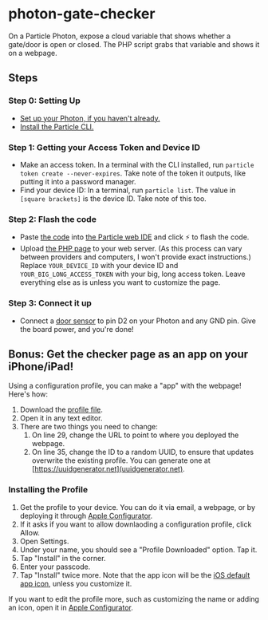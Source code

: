 # photon-gate-checker

On a Particle Photon, expose a cloud variable that shows whether a gate/door is open or closed. The PHP script grabs that variable and shows it on a webpage.

## Steps

### Step 0: Setting Up
- [Set up your Photon, if you haven't already.](https://docs.particle.io/quickstart/photon/)
- [Install the Particle CLI.](https://docs.particle.io/tutorials/developer-tools/cli/)

### Step 1: Getting your Access Token and Device ID
- Make an access token. In a terminal with the CLI installed, run `particle token create --never-expires`. Take note of the token it outputs, like putting it into a password manager.
- Find your device ID: In a terminal, run `particle list`. The value in `[square brackets]` is the device ID. Take note of this too.

### Step 2: Flash the code
- Paste [the code](code.ino) into [the Particle web IDE](https://build.particle.io) and click :zap: to flash the code.
- Upload [the PHP page](checker.php) to your web server. (As this process can vary between providers and computers, I won't provide exact instructions.) Replace `YOUR_DEVICE_ID` with your device ID and `YOUR_BIG_LONG_ACCESS_TOKEN` with your big, long access token. Leave everything else as is unless you want to customize the page.

### Step 3: Connect it up
- Connect a [door sensor](https://adafru.it/375) to pin D2 on your Photon and any GND pin. Give the board power, and you're done!

## Bonus: Get the checker page as an app on your iPhone/iPad!

Using a configuration profile, you can make a "app" with the webpage! Here's how:
1. Download the [profile file](profile.mobileconfig). 
2. Open it in any text editor. 
3. There are two things you need to change:
    1. On line 29, change the URL to point to where you deployed the webpage.
    2. On line 35, change the ID to a random UUID, to ensure that updates overwrite the existing profile. You can generate one at [https://uuidgenerator.net](uuidgenerator.net).

### Installing the Profile
1. Get the profile to your device. You can do it via email, a webpage, or by deploying it through [Apple Configurator](https://apps.apple.com/us/app/apple-configurator-2/id1037126344?mt=12).
2. If it asks if you want to allow downlaoding a configuration profile, click Allow.
2. Open Settings. 
3. Under your name, you should see a "Profile Downloaded" option. Tap it.
4. Tap "Install" in the corner.
5. Enter your passcode.
6. Tap "Install" twice more.
Note that the app icon will be the [iOS default app icon](sample-icon.jpg), unless you customize it.

If you want to edit the profile more, such as customizing the name or adding an icon, open it in [Apple Configurator](https://apps.apple.com/us/app/apple-configurator-2/id1037126344?mt=12).
